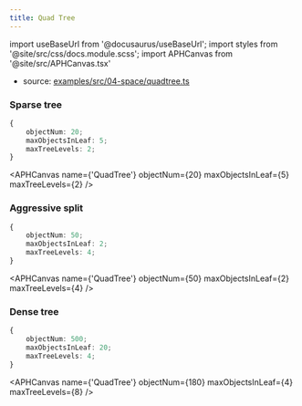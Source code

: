 ```yaml
---
title: Quad Tree
---
```


import useBaseUrl from '@docusaurus/useBaseUrl';
import styles from '@site/src/css/docs.module.scss';
import APHCanvas from '@site/src/APHCanvas.tsx'

- source: [examples/src/04-space/quadtree.ts](https://github.com/APHGames/examples/blob/main/src/04-space/quadtree.ts)


### Sparse tree

```typescript
{
    objectNum: 20;
	maxObjectsInLeaf: 5;
	maxTreeLevels: 2;
}
```

<APHCanvas name={'QuadTree'} objectNum={20} maxObjectsInLeaf={5} maxTreeLevels={2} />

### Aggressive split

```typescript
{
    objectNum: 50;
	maxObjectsInLeaf: 2;
	maxTreeLevels: 4;
}
```

<APHCanvas name={'QuadTree'} objectNum={50} maxObjectsInLeaf={2} maxTreeLevels={4} />

### Dense tree

```typescript
{
    objectNum: 500;
	maxObjectsInLeaf: 20;
	maxTreeLevels: 4;
}
```

<APHCanvas name={'QuadTree'} objectNum={180} maxObjectsInLeaf={4} maxTreeLevels={8} />